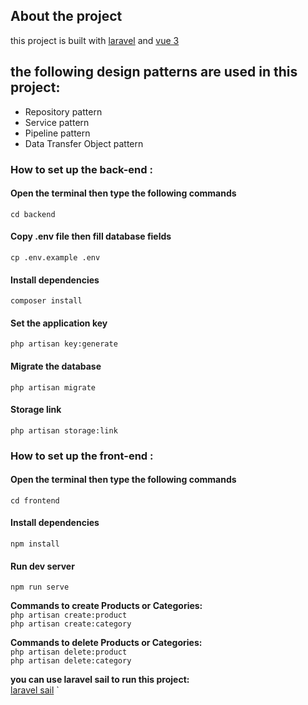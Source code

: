 ## About the project
this project is built with [laravel](https://laravel.com/docs/8.x) and [vue 3](https://v3.vuejs.org/)

## the following design patterns are used in this project:  
- Repository pattern
- Service pattern
- Pipeline pattern
- Data Transfer Object pattern

### How to set up the back-end :
#### Open the terminal then type the following commands
`cd backend` 
#### Copy .env file then fill database fields
`cp .env.example .env` 
#### Install dependencies
`composer install`  
#### Set the application key
`php artisan key:generate`
#### Migrate the database
`php artisan migrate`
#### Storage link
`php artisan storage:link`

### How to set up the front-end :
#### Open the terminal then type the following commands
`cd frontend` 
#### Install dependencies
`npm install`  
#### Run dev server
`npm run serve`  


**Commands to create Products or Categories:**  
`php artisan create:product`  
`php artisan create:category`

**Commands to delete Products or Categories:**  
`php artisan delete:product`  
`php artisan delete:category`

**you can use laravel sail to run this project:**  
[laravel sail](https://laravel.com/docs/8.x/sail)
`
